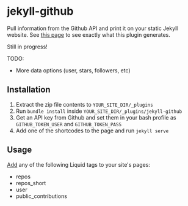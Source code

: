 # jekyll-github

Pull information from the Github API and print it on your static Jekyll website.  See [this page](http://ryanpriebe.com/projects) to see exactly what this plugin generates.

Still in progress!

TODO:
* More data options (user, stars, followers, etc)

## Installation

1. Extract the zip file contents to `YOUR_SITE_DIR/_plugins`
2. Run `bundle install` inside `YOUR_SITE_DIR/_plugins/jekyll-github`
3. Get an API key from Github and set them in your bash profile as `GITHUB_TOKEN_USER` and `GITHUB_TOKEN_PASS`
4. Add one of the shortcodes to the page and run `jekyll serve`

## Usage

[Add](http://jekyllrb.com/docs/plugins/#tags) any of the following Liquid tags to your site's pages:
* repos
* repos_short
* user
* public_contributions